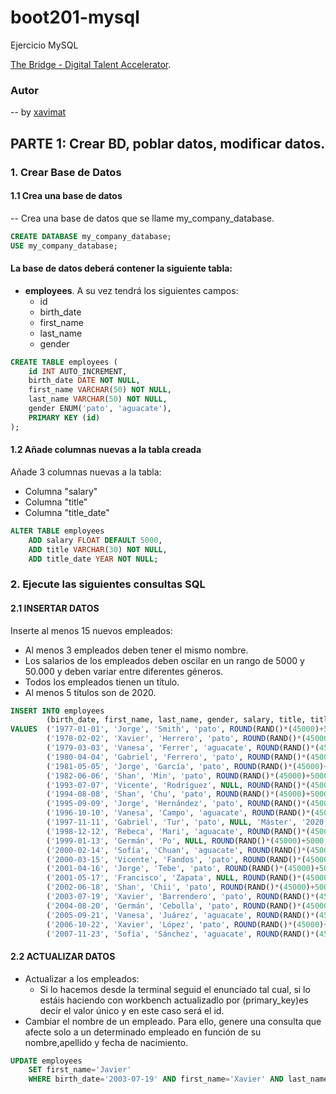 # boot201-mysql

Ejercicio MySQL

[The Bridge - Digital Talent Accelerator](https://thebridge.tech).

### Autor
-- by [xavimat](@xavi-mat)

## PARTE 1: Crear BD, poblar datos, modificar datos.

### 1. Crear Base de Datos

#### 1.1 Crea una base de datos
-- Crea una base de datos que se llame my_company_database.
```sql
CREATE DATABASE my_company_database;
USE my_company_database;
```

#### La base de datos deberá contener la siguiente tabla:
* **employees**. A su vez tendrá los siguientes campos:
    * id
    * birth_date
    * first_name
    * last_name
    * gender
```sql
CREATE TABLE employees (
    id INT AUTO_INCREMENT,
    birth_date DATE NOT NULL,
    first_name VARCHAR(50) NOT NULL,
    last_name VARCHAR(50) NOT NULL,
    gender ENUM('pato', 'aguacate'),
    PRIMARY KEY (id)
);
```

#### 1.2 Añade columnas nuevas a la tabla creada
Añade 3 columnas nuevas a la tabla:
* Columna "salary"
* Columna "title"
* Columna "title_date"
```sql
ALTER TABLE employees
    ADD salary FLOAT DEFAULT 5000,
    ADD title VARCHAR(30) NOT NULL,
    ADD title_date YEAR NOT NULL;
```

### 2. Ejecute las siguientes consultas SQL
#### 2.1 INSERTAR DATOS
Inserte al menos 15 nuevos empleados:
* Al menos 3 empleados deben tener el mismo nombre.
* Los salarios de los empleados deben oscilar en un rango de
    5000 y 50.000 y deben variar entre diferentes géneros.
* Todos los empleados tienen un título.
* Al menos 5 títulos son de 2020.
```sql
INSERT INTO employees
        (birth_date, first_name, last_name, gender, salary, title, title_date)
VALUES  ('1977-01-01', 'Jorge', 'Smith', 'pato', ROUND(RAND()*(45000)+5000, 2), 'EGB', '2017'),
        ('1978-02-02', 'Xavier', 'Herrero', 'pato', ROUND(RAND()*(45000)+5000, 2), 'COU', '2019'),
        ('1979-03-03', 'Vanesa', 'Ferrer', 'aguacate', ROUND(RAND()*(45000)+5000, 2), 'Máster', '2021'),
        ('1980-04-04', 'Gabriel', 'Ferrero', 'pato', ROUND(RAND()*(45000)+5000, 2), 'Grado', '2018'),
        ('1981-05-05', 'Jorge', 'García', 'pato', ROUND(RAND()*(45000)+5000, 2), 'Doctorado', '2020'),
        ('1982-06-06', 'Shan', 'Min', 'pato', ROUND(RAND()*(45000)+5000, 2), 'Bootcamp The Bridge', '2018'),
        ('1993-07-07', 'Vicente', 'Rodríguez', NULL, ROUND(RAND()*(45000)+5000, 2), 'ESO', '2018'),
        ('1994-08-08', 'Shan', 'Chu', 'pato', ROUND(RAND()*(45000)+5000, 2), 'Bootcamp The Bridge', '2020'),
        ('1995-09-09', 'Jorge', 'Hernández', 'pato', ROUND(RAND()*(45000)+5000, 2), 'Bachillerato', '2019'),
        ('1996-10-10', 'Vanesa', 'Campo', 'aguacate', ROUND(RAND()*(45000)+5000, 2), 'Máster', '2021'),
        ('1997-11-11', 'Gabriel', 'Tur', 'pato', NULL, 'Máster', '2020'),
        ('1998-12-12', 'Rebeca', 'Mari', 'aguacate', ROUND(RAND()*(45000)+5000, 2), 'Grado', '2021'),
        ('1999-01-13', 'Germán', 'Po', NULL, ROUND(RAND()*(45000)+5000, 2), 'ESO', '2020'),
        ('2000-02-14', 'Sofía', 'Chuan', 'aguacate', ROUND(RAND()*(45000)+5000, 2), 'Bootcamp The Bridge', '2019'),
        ('2000-03-15', 'Vicente', 'Fandos', 'pato', ROUND(RAND()*(45000)+5000, 2), 'Bootcamp TheBridge', '2018'),
        ('2001-04-16', 'Jorge', 'Tebe', 'pato', ROUND(RAND()*(45000)+5000, 2), 'Bachillerato', '2020'),
        ('2001-05-17', 'Francisco', 'Zapata', NULL, ROUND(RAND()*(45000)+5000, 2), 'Doctorado', '2017'),
        ('2002-06-18', 'Shan', 'Chii', 'pato', ROUND(RAND()*(45000)+5000, 2), 'Doctorado', '2019'),
        ('2003-07-19', 'Xavier', 'Barrendero', 'pato', ROUND(RAND()*(45000)+5000, 2), 'ESO', '2021'),
        ('2004-08-20', 'Germán', 'Cebolla', 'pato', ROUND(RAND()*(45000)+5000, 2), 'Máster', '2017'),
        ('2005-09-21', 'Vanesa', 'Juárez', 'aguacate', ROUND(RAND()*(45000)+5000, 2), 'Grado', '2017'),
        ('2006-10-22', 'Xavier', 'López', 'pato', ROUND(RAND()*(45000)+5000, 2), 'Bootcamp The Bridge', '2020'),
        ('2007-11-23', 'Sofía', 'Sánchez', 'aguacate', ROUND(RAND()*(45000)+5000, 2), 'Bachillerato', '2020');
```


#### 2.2 ACTUALIZAR DATOS
* Actualizar a los empleados:
    * Si lo hacemos desde la terminal seguid el enunciado tal cual, si lo
    estáis haciendo con workbench actualizadlo por (primary_key)es decir el
    valor único y en este caso será el id.
* Cambiar el nombre de un empleado. Para ello, genere una consulta que
afecte solo a un determinado empleado en función de su nombre,apellido
y fecha de nacimiento.
```sql
UPDATE employees
    SET first_name='Javier'
    WHERE birth_date='2003-07-19' AND first_name='Xavier' AND last_name='Barrendero';
```
